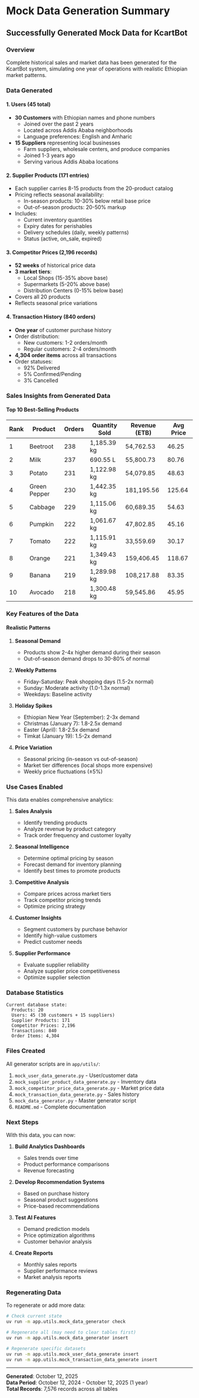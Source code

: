 # Mock Data Generation Summary

## Successfully Generated Mock Data for KcartBot

### Overview

Complete historical sales and market data has been generated for the KcartBot system, simulating one year of operations with realistic Ethiopian market patterns.

### Data Generated

#### 1. Users (45 total)

- **30 Customers** with Ethiopian names and phone numbers
  - Joined over the past 2 years
  - Located across Addis Ababa neighborhoods
  - Language preferences: English and Amharic
- **15 Suppliers** representing local businesses
  - Farm suppliers, wholesale centers, and produce companies
  - Joined 1-3 years ago
  - Serving various Addis Ababa locations

#### 2. Supplier Products (171 entries)

- Each supplier carries 8-15 products from the 20-product catalog
- Pricing reflects seasonal availability:
  - In-season products: 10-30% below retail base price
  - Out-of-season products: 20-50% markup
- Includes:
  - Current inventory quantities
  - Expiry dates for perishables
  - Delivery schedules (daily, weekly patterns)
  - Status (active, on_sale, expired)

#### 3. Competitor Prices (2,196 records)

- **52 weeks** of historical price data
- **3 market tiers**:
  - Local Shops (15-35% above base)
  - Supermarkets (5-20% above base)
  - Distribution Centers (0-15% below base)
- Covers all 20 products
- Reflects seasonal price variations

#### 4. Transaction History (840 orders)

- **One year** of customer purchase history
- Order distribution:
  - New customers: 1-2 orders/month
  - Regular customers: 2-4 orders/month
- **4,304 order items** across all transactions
- Order statuses:
  - 92% Delivered
  - 5% Confirmed/Pending
  - 3% Cancelled

### Sales Insights from Generated Data

#### Top 10 Best-Selling Products

| Rank | Product      | Orders | Quantity Sold | Revenue (ETB) | Avg Price |
| ---- | ------------ | ------ | ------------- | ------------- | --------- |
| 1    | Beetroot     | 238    | 1,185.39 kg   | 54,762.53     | 46.25     |
| 2    | Milk         | 237    | 690.55 L      | 55,800.73     | 80.76     |
| 3    | Potato       | 231    | 1,122.98 kg   | 54,079.85     | 48.63     |
| 4    | Green Pepper | 230    | 1,442.35 kg   | 181,195.56    | 125.64    |
| 5    | Cabbage      | 229    | 1,115.06 kg   | 60,689.35     | 54.63     |
| 6    | Pumpkin      | 222    | 1,061.67 kg   | 47,802.85     | 45.16     |
| 7    | Tomato       | 222    | 1,115.91 kg   | 33,559.69     | 30.17     |
| 8    | Orange       | 221    | 1,349.43 kg   | 159,406.45    | 118.67    |
| 9    | Banana       | 219    | 1,289.98 kg   | 108,217.88    | 83.35     |
| 10   | Avocado      | 218    | 1,300.48 kg   | 59,545.86     | 45.95     |

### Key Features of the Data

#### Realistic Patterns

1. **Seasonal Demand**

   - Products show 2-4x higher demand during their season
   - Out-of-season demand drops to 30-80% of normal

2. **Weekly Patterns**

   - Friday-Saturday: Peak shopping days (1.5-2x normal)
   - Sunday: Moderate activity (1.0-1.3x normal)
   - Weekdays: Baseline activity

3. **Holiday Spikes**

   - Ethiopian New Year (September): 2-3x demand
   - Christmas (January 7): 1.8-2.5x demand
   - Easter (April): 1.8-2.5x demand
   - Timkat (January 19): 1.5-2x demand

4. **Price Variation**
   - Seasonal pricing (in-season vs out-of-season)
   - Market tier differences (local shops more expensive)
   - Weekly price fluctuations (±5%)

### Use Cases Enabled

This data enables comprehensive analytics:

1. **Sales Analysis**

   - Identify trending products
   - Analyze revenue by product category
   - Track order frequency and customer loyalty

2. **Seasonal Intelligence**

   - Determine optimal pricing by season
   - Forecast demand for inventory planning
   - Identify best times to promote products

3. **Competitive Analysis**

   - Compare prices across market tiers
   - Track competitor pricing trends
   - Optimize pricing strategy

4. **Customer Insights**

   - Segment customers by purchase behavior
   - Identify high-value customers
   - Predict customer needs

5. **Supplier Performance**
   - Evaluate supplier reliability
   - Analyze supplier price competitiveness
   - Optimize supplier selection

### Database Statistics

```
Current database state:
  Products: 20
  Users: 45 (30 customers + 15 suppliers)
  Supplier Products: 171
  Competitor Prices: 2,196
  Transactions: 840
  Order Items: 4,304
```

### Files Created

All generator scripts are in `app/utils/`:

1. `mock_user_data_generate.py` - User/customer data
2. `mock_supplier_product_data_generate.py` - Inventory data
3. `mock_competitor_price_data_generate.py` - Market price data
4. `mock_transaction_data_generate.py` - Sales history
5. `mock_data_generator.py` - Master generator script
6. `README.md` - Complete documentation

### Next Steps

With this data, you can now:

1. **Build Analytics Dashboards**

   - Sales trends over time
   - Product performance comparisons
   - Revenue forecasting

2. **Develop Recommendation Systems**

   - Based on purchase history
   - Seasonal product suggestions
   - Price-based recommendations

3. **Test AI Features**

   - Demand prediction models
   - Price optimization algorithms
   - Customer behavior analysis

4. **Create Reports**
   - Monthly sales reports
   - Supplier performance reviews
   - Market analysis reports

### Regenerating Data

To regenerate or add more data:

```bash
# Check current state
uv run -m app.utils.mock_data_generator check

# Regenerate all (may need to clear tables first)
uv run -m app.utils.mock_data_generator insert

# Regenerate specific datasets
uv run -m app.utils.mock_user_data_generate insert
uv run -m app.utils.mock_transaction_data_generate insert
```

---

**Generated**: October 12, 2025  
**Data Period**: October 12, 2024 - October 12, 2025 (1 year)  
**Total Records**: 7,576 records across all tables
